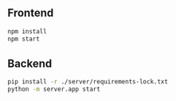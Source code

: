 
## Frontend

```sh
npm install
npm start
```

## Backend

```sh
pip install -r ./server/requirements-lock.txt
python -m server.app start
```
